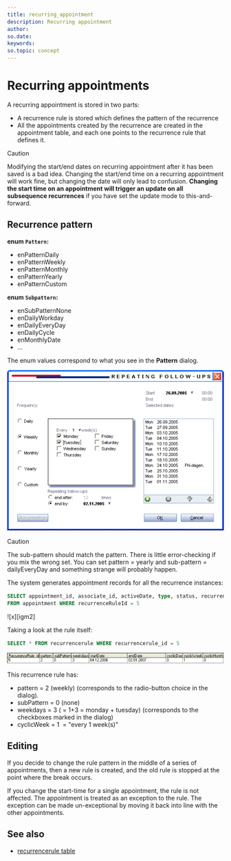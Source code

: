 ```yaml
---
title: recurring_appointment
description: Recurring appointment
author:
so.date:
keywords:
so.topic: concept
---
```


# Recurring appointments

A recurring appointment is stored in two parts:

* A recurrence rule is stored which defines the pattern of the recurrence
* All the appointments created by the recurrence are created in the appointment table, and each one points to the recurrence rule that defines it.

> [!CAUTION]
> Modifying the start/end dates on recurring appointment after it has been saved is a bad idea. Changing the start/end time on a recurring appointment will work fine, but changing the date will only lead to confusion. **Changing the start time on an appointment will trigger an update on all subsequence recurrences** if you have set the update mode to this-and-forward.

## Recurrence pattern

**enum `Pattern`:**

* enPatternDaily
* enPatternWeekly
* enPatternMonthly
* enPatternYearly
* enPatternCustom

**enum `Subpattern`:**

* enSubPatternNone
* enDailyWorkday
* enDailyEveryDay
* enDailyCycle
* enMonthlyDate
* ...

The enum values correspond to what you see in the **Pattern** dialog.

![Recurring appointment dialog][img1]

> [!CAUTION]
> The sub-pattern should match the pattern. There is little error-checking if you mix the wrong set. You can set pattern = yearly and sub-pattern = dailyEveryDay and something strange will probably happen.

The system generates appointment records for all the recurrence instances:

```SQL
SELECT appointment_id, associate_id, activeDate, type, status, recurrenceRuleId 
FROM appointment WHERE recurrenceRuleId = 5
```

![x][igm2]

Taking a look at the rule itself:

```SQL
SELECT * FROM recurrencerule WHERE recurrencerule_id = 5
```

![x][img3]

This recurrence rule has:

* pattern = 2 (weekly) (corresponds to the radio-button choice in the dialog).
* subPattern = 0 (none)
* weekdays = 3 ( = 1+3 = monday + tuesday) (corresponds to the checkboxes marked in the dialog)
* cyclicWeek = 1  = "every 1 week(s)"

## Editing

If you decide to change the rule pattern in the middle of a series of appointments, then a new rule is created, and the old rule is stopped at the point where the break occurs.

If you change the start-time for a single appointment, the rule is not affected. The appointment is treated as an exception to the rule. The exception can be made un-exceptional by moving it back into line with the other appointments.

## See also

* [recurrencerule table][1]

<!-- Referenced links -->
[1]: ../tables/recurrencerule.md

<!-- Referenced images -->
[img1]: media/repeat-dialog.gif
[img2]: media/recurrence-rule-table.png
[img3]: media/recurrence-rule-5.png
